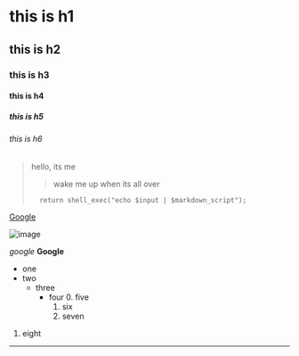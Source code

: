 # this is h1
## this is h2
### this is h3
#### this is h4
##### this is h5
###### this is h6

> hello, its me
> > wake me up when its all over
>
>		return shell_exec("echo $input | $markdown_script");
>

[Google][]

[Google]:	https://www.google.co.in 	"google"
[foo]: http://example.com/  "Optional Title Here"

![image](https://www.google.co.in/images/branding/googlelogo/1x/googlelogo_color_272x92dp.png)

*google*
**Google**

- one
- two
  - three
    - four
      0. five
      1. six
      2. seven
1. eight

---
